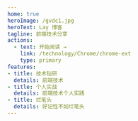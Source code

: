 ```yaml
---
home: true
heroImage: /gvdc1.jpg
heroText: Lay 博客
tagline: 前端技术分享
actions:
  - text: 开始阅读 →
    link: /technology/Chrome/chrome-ext
    type: primary
features:
- title: 技术钻研
  details: 前端技术
- title: 个人实战
  details: 前端技术个人实践
- title: 烂笔头
  details: 好记性不如烂笔头
---
```


